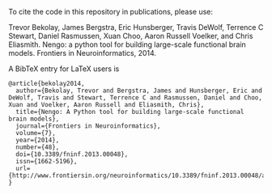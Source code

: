 To cite the code in this repository in publications, please use:

Trevor Bekolay, James Bergstra, Eric Hunsberger, Travis DeWolf,
Terrence C Stewart, Daniel Rasmussen, Xuan Choo, Aaron Russell Voelker,
and Chris Eliasmith.
Nengo: a python tool for building large-scale functional brain models.
Frontiers in Neuroinformatics, 2014.

A BibTeX entry for LaTeX users is

```TeX
@article{bekolay2014,
  author={Bekolay, Trevor and Bergstra, James and Hunsberger, Eric and DeWolf, Travis and Stewart, Terrence C and Rasmussen, Daniel and Choo, Xuan and Voelker, Aaron Russell and Eliasmith, Chris},
  title={Nengo: A Python tool for building large-scale functional brain models},
  journal={Frontiers in Neuroinformatics},
  volume={7},
  year={2014},
  number={48},
  doi={10.3389/fninf.2013.00048},
  issn={1662-5196},
  url={http://www.frontiersin.org/neuroinformatics/10.3389/fninf.2013.00048/abstract}
}
```
